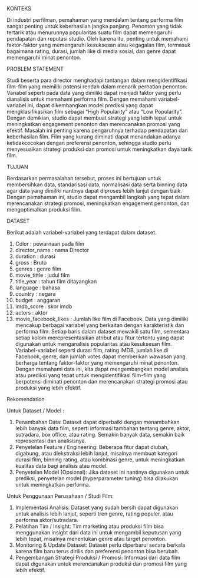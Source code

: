KONTEKS 

Di industri perfilman, pemahaman yang mendalam tentang performa film sangat penting untuk keberhasilan jangka panjang. Penonton yang tidak tertarik atau menurunnya popularitas suatu film dapat memengaruhi pendapatan dan reputasi studio. Oleh karena itu, penting untuk memahami faktor-faktor yang memengaruhi kesuksesan atau kegagalan film, termasuk bagaimana rating, durasi, jumlah like di media sosial, dan genre dapat memengaruhi minat penonton.  

PROBLEM STATEMENT 

Studi beserta para director menghadapi tantangan dalam mengidentifikasi film-film yang memiliki potensi rendah dalam menarik perhatian penonton. Variabel seperti pada data yang dimiliki dapat menjadi faktor yang perlu dianalisis untuk memahami performa film.  Dengan memahami variabel-variabel ini, dapat dikembangkan model prediksi yang dapat mengklasifikasikan film sebagai “High Popularity” atau “Low Popularity”. Dengan demikian, studio dapat membuat strategi yang lebih tepat untuk meningkatkan engagement penonton dan merencanakan promosi yang efektif.  Masalah ini penting karena pengaruhnya terhadap pendapatan dan keberhasilan film. Film yang kurang diminati dapat menandakan adanya ketidakcocokan dengan preferensi penonton, sehingga studio perlu menyesuaikan strategi produksi dan promosi untuk meningkatkan daya tarik film. 

TUJUAN  

Berdasarkan permasalahan tersebut, proses ini bertujuan untuk membersihkan data, standarisasi data, normalisasi data serta binning data agar data yang dimiliki nantinya dapat diproses lebih lanjut dengan baik. Dengan pemahaman ini, studio dapat mengambil langkah yang tepat dalam merencanakan strategi promosi, meningkatkan engagement penonton, dan mengoptimalkan produksi film.

DATASET

Berikut adalah variabel-variabel yang terdapat dalam dataset.
1. Color : pewarnaan pada film
2. director_name : nama Director
3. duration : durasi
4. gross : Bruto
5. genres : genre film
6. movie_tittle : judul film
7. title_year : tahun film ditayangkan
8. language : bahasa
9. country : negara
10. budget : anggaran
11. imdb_score : skor imdb
12. actors : aktor
13. movie_facebook_likes : Jumlah like film di Facebook.
Data yang dimiliki mencakup berbagai variabel yang berkaitan dengan karakteristik dan performa film. Setiap baris dalam dataset mewakili satu film, sementara setiap kolom merepresentasikan atribut atau fitur tertentu yang dapat digunakan untuk menganalisis popularitas atau kesuksesan film. Variabel-variabel seperti durasi film, rating IMDB, jumlah like di Facebook, genre, dan jumlah votes dapat memberikan wawasan yang berharga tentang faktor-faktor yang memengaruhi minat penonton. Dengan memahami data ini, kita dapat mengembangkan model analisis atau prediksi yang tepat untuk mengidentifikasi film-film yang berpotensi diminati penonton dan merencanakan strategi promosi atau produksi yang lebih efektif.

Rekomendation

Untuk Dataset / Model :

1.	Penambahan Data: Dataset dapat diperbaiki dengan menambahkan lebih banyak data film, seperti informasi tambahan tentang genre, aktor, sutradara, box office, atau rating. Semakin banyak data, semakin baik representasi dan analisisnya.
2.	Penyetelan Feature / Engineering: Beberapa fitur dapat diubah, digabung, atau diekstraksi lebih lanjut, misalnya membuat kategori durasi film, binning rating, atau kombinasi genre, untuk meningkatkan kualitas data bagi analisis atau model.
3.	Penyetelan Model (Opsional): Jika dataset ini nantinya digunakan untuk prediksi, penyetelan model (hyperparameter tuning) bisa dilakukan untuk meningkatkan performa.
   
Untuk Penggunaan Perusahaan / Studi Film:

1.	Implementasi Analisis: Dataset yang sudah bersih dapat digunakan untuk analisis lebih lanjut, seperti tren genre, rating populer, atau performa aktor/sutradara.
2.	Pelatihan Tim / Insight: Tim marketing atau produksi film bisa menggunakan insight dari data ini untuk mengambil keputusan yang lebih tepat, misalnya menentukan genre atau target penonton.
3.	Monitoring & Update Dataset: Dataset perlu diperbarui secara berkala karena film baru terus dirilis dan preferensi penonton bisa berubah.
4.	Pengembangan Strategi Produksi / Promosi: Informasi dari data film dapat digunakan untuk merencanakan produksi dan promosi film yang lebih efektif.

